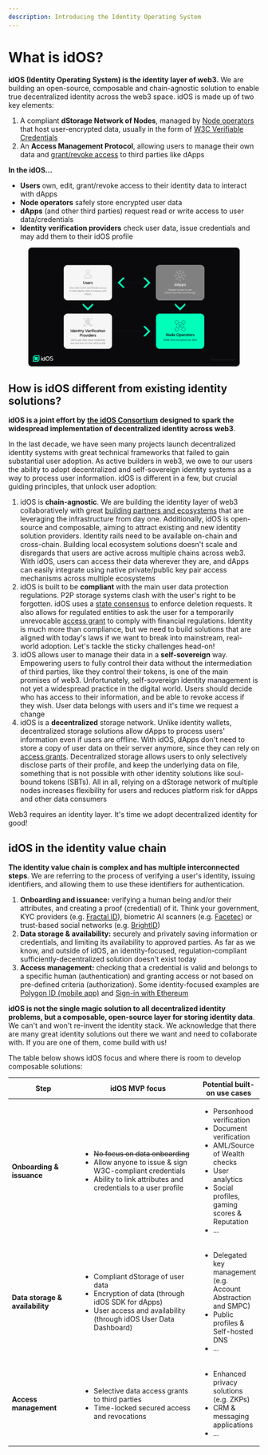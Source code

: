 ```yaml
---
description: Introducing the Identity Operating System
---
```


# What is idOS?

**idOS (Identity Operating System) is the identity layer of web3.** We are building an open-source, composable and chain-agnostic solution to enable true decentralized identity across the web3 space. idOS is made up of two key elements:

1. A compliant **dStorage Network of Nodes**, managed by [Node operators](the-idos-consortium.md) that host user-encrypted data, usually in the form of [W3C Verifiable Credentials](../how-it-works/system-architecture/decentralized-storage/w3c-verifiable-credentials.md)&#x20;
2. An **Access Management Protocol**, allowing users to manage their own data and [grant/revoke access](../how-it-works/functionality/granting-data-access.md) to third parties like dApps&#x20;

**In the idOS...**&#x20;

* **Users** own, edit, grant/revoke access to their identity data to interact with dApps
* **Node operators** safely store encrypted user data&#x20;
* **dApps** (and other third parties) request read or write access to user data/credentials
* **Identity verification providers** check user data, issue credentials and may add them to their idOS profile

<figure><img src="../.gitbook/assets/idOS_Gitbook_Identity_Layer_Web3.png" alt=""><figcaption></figcaption></figure>

## How is idOS different from existing identity solutions?&#x20;

**idOS is a joint effort by** [**the idOS Consortium**](the-idos-consortium.md) **designed to spark the widespread implementation of decentralized identity across web3**.&#x20;

In the last decade, we have seen many projects launch decentralized identity systems with great technical frameworks that failed to gain substantial user adoption. As active builders in web3, we owe to our users the ability to adopt decentralized and self-sovereign identity systems as a way to process user information. idOS is different in a few, but crucial guiding principles, that unlock user adoption:

1. idOS is **chain-agnostic**. We are building the identity layer of web3 collaboratively with great [building partners](the-idos-consortium.md)[ and ecosystems](the-idos-consortium.md) that are leveraging the infrastructure from day one. Additionally, idOS is open-source and composable, aiming to attract existing and new identity solution providers. Identity rails need to be available on-chain and cross-chain. Building local ecosystem solutions doesn't scale and disregards that users are active across multiple chains across web3. With idOS, users can access their data wherever they are, and dApps can easily integrate using native private/public key pair access mechanisms across multiple ecosystems   &#x20;
2. idOS is built to be **compliant** with the main user data protection regulations. P2P storage systems clash with the user's right to be forgotten. idOS uses  a [state consensus](../how-it-works/system-architecture/decentralized-storage/) to enforce deletion requests.  It also allows for regulated entities to ask the user for a temporarily unrevocable [access grant](../legal-docs/data-privacy-and-protection/user-identification-and-on-chain-data.md) to comply with financial regulations. Identity is much more than compliance, but we need to build solutions that are aligned with today's laws if we want to break into mainstream, real-world adoption. Let's tackle the sticky challenges head-on!
3. idOS allows user to manage their data in a **self-sovereign** way. Empowering users to fully control their data without the intermediation of third parties, like they control their tokens, is one of the main promises of web3. Unfortunately, self-sovereign identity management is not yet a widespread practice in the digital world. Users should decide who has access to their information, and be able to revoke access if they wish. User data belongs with users and it's time we request a change
4. idOS is a **decentralized** storage network. Unlike identity wallets, decentralized storage solutions allow dApps to process users' information even if users are offline. With idOS, dApps don't need to store a copy of user data on their server anymore, since they can rely on [access grants](../how-it-works/functionality/granting-data-access.md). Decentralized storage allows users to only selectively disclose parts of their profile, and keep the underlying data on file, something that is not possible with other identity solutions like soul-bound tokens (SBTs). All in all, relying on a dStorage network of multiple nodes increases flexibility for users  and reduces platform risk for dApps and other data consumers

Web3 requires an identity layer. It's time we adopt decentralized identity for good!

## idOS in the identity value chain

**The identity value chain is complex and has multiple interconnected steps**. We are referring to the process of verifying a user's identity, issuing identifiers, and allowing them to use these identifiers for authentication.&#x20;

1. **Onboarding and issuance:** verifying a human being and/or their attributes, and creating a proof (credential) of it. Think your government, KYC providers (e.g. [Fractal ID](https://web.fractal.id/)), biometric AI scanners (e.g. [Facetec](https://www.facetec.com/)) or trust-based social networks (e.g. [BrightID](https://www.brightid.org/))
2. **Data storage & availability:** securely and privately saving information or credentials, and limiting its availability to approved parties. As far as we know, and outside of idOS, an identity-focused, regulation-compliant sufficiently-decentralized solution doesn't exist today
3. **Access management:** checking that a credential is valid and belongs to a specific human (authentication) and granting access or not based on pre-defined criteria (authorization). Some identity-focused examples are [Polygon ID (mobile app)](https://polygon.technology/polygon-id) and [Sign-in with Ethereum](https://login.xyz/)

**idOS is not the single magic solution to all decentralized identity problems, but a composable, open-source layer for storing identity data**. We can't and won't re-invent the identity stack. We acknowledge that there are many great identity solutions out there we want and need to collaborate with. If you are one of them, come build with us!

The table below shows idOS focus and where there is room to develop composable solutions:&#x20;

<table><thead><tr><th width="151.33333333333331">Step</th><th width="309">idOS MVP focus</th><th>Potential built-on use cases</th></tr></thead><tbody><tr><td><strong>Onboarding &#x26; issuance</strong></td><td><ul><li><del>No focus on data onboarding</del></li><li>Allow anyone to issue &#x26; sign  W3C-compliant credentials</li><li>Ability to link attributes and credentials to a user profile</li></ul></td><td><ul><li>Personhood verification</li><li>Document verification</li><li>AML/Source of Wealth checks</li><li>User analytics</li><li>Social profiles, gaming scores &#x26; Reputation</li><li>...</li></ul></td></tr><tr><td><strong>Data storage &#x26; availability</strong></td><td><ul><li>Compliant dStorage of user data</li><li>Encryption of data (through idOS SDK for dApps)</li><li>User access and availability (through idOS User Data Dashboard) </li></ul></td><td><ul><li>Delegated key management (e.g. Account Abstraction and SMPC)</li><li>Public profiles &#x26; Self-hosted DNS</li><li>...</li></ul></td></tr><tr><td><strong>Access management</strong></td><td><ul><li>Selective data access grants to third parties</li><li>Time-locked secured access and revocations</li></ul></td><td><ul><li>Enhanced privacy solutions (e.g. ZKPs)</li><li>CRM &#x26; messaging applications</li><li>...</li></ul></td></tr></tbody></table>




